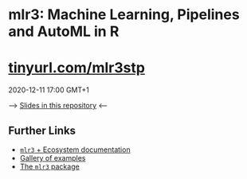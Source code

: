# mlr3: Machine Learning, Pipelines and AutoML in R

# [tinyurl.com/mlr3stp](tinyurl.com/mlr3stp)

2020-12-11 17:00 GMT+1

--> [Slides in this repository](https://github.com/mlr-org/mlr-outreach/raw/master/2020_StPetersburg/slides.pdf) <--

## Further Links
* [`mlr3` + Ecosystem documentation](https://mlr3book.mlr-org.com/)
* [Gallery of examples](https://mlr3gallery.mlr-org.com/)
* [The `mlr3` package](https://mlr3.mlr-org.com/)
